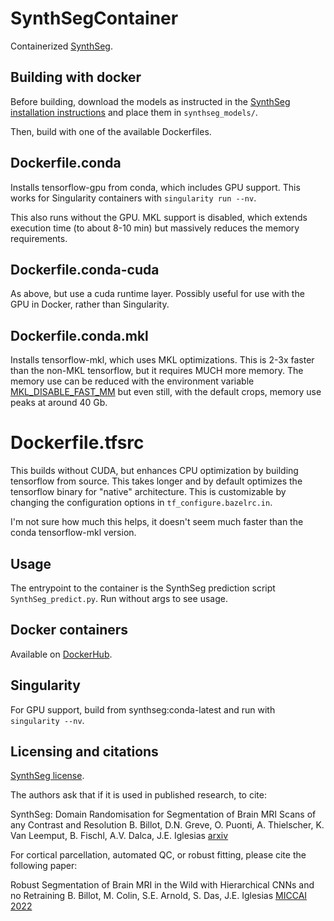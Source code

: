 # SynthSegContainer

Containerized [SynthSeg](https://github.com/BBillot/SynthSeg).

## Building with docker

Before building, download the models as instructed in the [SynthSeg
installation instructions](https://github.com/BBillot/SynthSeg#installation) and place
them in `synthseg_models/`.

Then, build with one of the available Dockerfiles.


## Dockerfile.conda

Installs tensorflow-gpu from conda, which includes GPU support. This works for Singularity
containers with `singularity run --nv`.

This also runs without the GPU. MKL support is disabled, which extends execution
time (to about 8-10 min) but massively reduces the memory requirements.


## Dockerfile.conda-cuda

As above, but use a cuda runtime layer. Possibly useful for use with the GPU in Docker,
rather than Singularity.


## Dockerfile.conda.mkl

Installs tensorflow-mkl, which uses MKL optimizations. This is 2-3x faster than
the non-MKL tensorflow, but it requires MUCH more memory. The memory use can be reduced
with the environment variable
[MKL_DISABLE_FAST_MM](https://www.intel.com/content/www/us/en/develop/documentation/onemkl-developer-reference-c/top/support-functions/memory-management/mkl-disable-fast-mm.html)
but even still, with the default crops, memory use peaks at around 40 Gb.


# Dockerfile.tfsrc

This builds without CUDA, but enhances CPU optimization by building tensorflow from
source. This takes longer and by default optimizes the tensorflow binary for "native"
architecture. This is customizable by changing the configuration options in
`tf_configure.bazelrc.in`.

I'm not sure how much this helps, it doesn't seem much faster than the conda
tensorflow-mkl version.


## Usage

The entrypoint to the container is the SynthSeg prediction script
`SynthSeg_predict.py`. Run without args to see usage.


## Docker containers

Available on
[DockerHub](https://hub.docker.com/repository/docker/cookpa/synthseg/general).


## Singularity

For GPU support, build from synthseg:conda-latest and run with `singularity --nv`.


## Licensing and citations

[SynthSeg license](https://github.com/BBillot/SynthSeg/blob/master/LICENSE.txt).

The authors ask that if it is used in published research, to cite:

SynthSeg: Domain Randomisation for Segmentation of Brain MRI Scans of any
Contrast and Resolution
B. Billot, D.N. Greve, O. Puonti, A. Thielscher, K. Van Leemput, B. Fischl, A.V.
Dalca, J.E. Iglesias [arxiv](https://arxiv.org/abs/2107.09559)

For cortical parcellation, automated QC, or robust fitting, please cite the following paper:

Robust Segmentation of Brain MRI in the Wild with Hierarchical CNNs and no Retraining
B. Billot, M. Colin, S.E. Arnold, S. Das, J.E. Iglesias [MICCAI
2022](https://link.springer.com/chapter/10.1007/978-3-031-16443-9_52)
